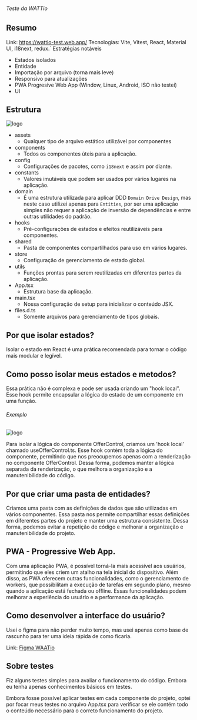###### Teste da WATTio
## Resumo
Link: https://wattio-test.web.app/
Tecnologias: Vite, Vitest, React, Material UI, i18next, redux.`
Estratégias notáveis
  - Estados isolados
  - Entidade
  - Importação por arquivo (torna mais leve)
  - Responsivo para atualizações
  - PWA Progresive Web App (Window, Linux, Android, ISO não testei)
  - UI

## Estrutura 

![logo](https://cdn.discordapp.com/attachments/991152616140718083/1080976453442744441/image.png)

  - assets
    - Qualquer tipo de arquivo estático utilizável por componentes
  - components
    - Todos os componentes úteis para a aplicação.
  - config
    - Configurações de pacotes, como `i18next` e assim por diante.
  - constants 
    - Valores imutáveis que podem ser usados por vários lugares na aplicação.
  - domain
    - É uma estrutura utilizada para aplicar DDD `Domain Drive Design`, mas neste caso utilizei apenas para `Entities`, por ser uma aplicação simples não requer a aplicação de inversão de dependências e entre outras utilidades do padrão.
  - hooks
    - Pré-configurações de estados e efeitos reutilizáveis para componentes.
  - shared
    - Pasta de componentes compartilhados para uso em vários lugares.
  - store
    - Configuração de gerenciamento de estado global.
  - utils
    - Funções prontas para serem reutilizadas em diferentes partes da aplicação.
  - App.tsx
    - Estrutura base da aplicação.
  - main.tsx
    - Nossa configuração de setup para inicializar o conteúdo JSX.
  - files.d.ts
    - Somente arquivos para gerenciamento de tipos globais.

## Por que isolar estados?
 
Isolar o estado em React é uma prática recomendada para tornar o código mais modular e legível.

## Como posso isolar meus estados e metodos?

Essa prática não é complexa e pode ser usada criando um "hook local". Esse hook permite encapsular a lógica do estado de um componente em uma função.

###### Exemplo
![logo](https://cdn.discordapp.com/attachments/991152616140718083/1080984736459149472/image.png)

Para isolar a lógica do componente OfferControl, criamos um 'hook local' chamado useOfferControl.ts. Esse hook contém toda a lógica do componente, permitindo que nos preocupemos apenas com a renderização no componente OfferControl. Dessa forma, podemos manter a lógica separada da renderização, o que melhora a organização e a manutenibilidade do código.

## Por que criar uma pasta de entidades?

Criamos uma pasta com as definições de dados que são utilizadas em vários componentes. Essa pasta nos permite compartilhar essas definições em diferentes partes do projeto e manter uma estrutura consistente. Dessa forma, podemos evitar a repetição de código e melhorar a organização e manutenibilidade do projeto.

## PWA - Progressive Web App.

Com uma aplicação PWA, é possível torná-la mais acessível aos usuários, permitindo que eles criem um atalho na tela inicial do dispositivo. Além disso, as PWA oferecem outras funcionalidades, como o gerenciamento de workers, que possibilitam a execução de tarefas em segundo plano, mesmo quando a aplicação está fechada ou offline. Essas funcionalidades podem melhorar a experiência do usuário e a performance da aplicação.

## Como desenvolver a interface do usuário?

Usei o figma para não perder muito tempo, mas usei apenas como base de rascunho para ter uma ideia rápida de como ficaria.

Link: [Figma WAATio](https://www.figma.com/file/dwpB8FtYCIK1ADquFtmWSZ/Test-WATTio?node-id=0%3A1&t=ozsGon6BKfkjED2G-1)

## Sobre testes

Fiz alguns testes simples para avaliar o funcionamento do código. Embora eu tenha apenas conhecimentos básicos em testes.

Embora fosse possível aplicar testes em cada componente do projeto, optei por focar meus testes no arquivo App.tsx para verificar se ele contém todo o conteúdo necessário para o correto funcionamento do projeto.